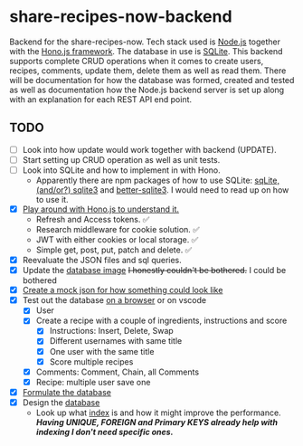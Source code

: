 # share-recipes-now-backend
Backend for the share-recipes-now. Tech stack used is [Node.js](https://nodejs.org/en) together with the [Hono.js framework](https://hono.dev/). The database in use is [SQLite](https://www.sqlite.org/index.html). This backend supports complete CRUD operations when it comes to create users, recipes, comments, update them, delete them as well as read them. There will be documentation for how the database was formed, created and tested as well as documentation how the Node.js backend server is set up along with an explanation for each REST API end point.
## TODO
- [ ] Look into how update would work together with backend (UPDATE).
- [ ] Start setting up CRUD operation as well as unit tests.
- [ ] Look into SQLite and how to implement in with Hono.
    - Apparently there are npm packages of how to use SQLite: [sqLite,(and/or?) sqlite3](https://www.npmjs.com/package/sqlite) and [better-sqlite3](https://www.npmjs.com/package/better-sqlite3). I would need to read up on how to use it.
- [x] [Play around with Hono.js to understand it.](https://github.com/urostripunovic/share-recipes-now-backend/blob/main/public/Backend.md)
    - Refresh and Access tokens. ✅
    - Research middleware for cookie solution. ✅
    - JWT with either cookies or local storage. ✅
    - Simple get, post, put, patch and delete. ✅
- [x] Reevaluate the JSON files and sql queries. 
- [x] Update the [database image](https://github.com/urostripunovic/share-recipes-now-backend/blob/main/public/db%20diagram.png) ~~I honestly couldn't be bothered.~~ I could be bothered
- [x] [Create a mock json for how something could look like](https://github.com/urostripunovic/share-recipes-now-backend/blob/main/public/db%20queries.md#the-json-files-would-look-like-the-following)
- [x] Test out the database [on a browser](http://sqlfiddle.com/) or on vscode
    - [x] User
    - [x] Create a recipe with a couple of ingredients, instructions and score
        - [x] Instructions: Insert, Delete, Swap
        - [x] Different usernames with same title
        - [x] One user with the same title
        - [x] Score multiple recipes
    - [x] Comments: Comment, Chain, all Comments
    - [x] Recipe: multiple user save one
- [x] [Formulate the database](https://github.com/urostripunovic/share-recipes-now-backend/blob/main/public/Database.md)
- [x] Design the [database](https://github.com/urostripunovic/share-recipes-now-backend/blob/main/public/db%20diagram.png)
    - Look up what [index](https://www.sqlitetutorial.net/sqlite-index/) is and how it might improve the performance. ***Having UNIQUE, FOREIGN and Primary KEYS already help with indexing I don't need specific ones.***
